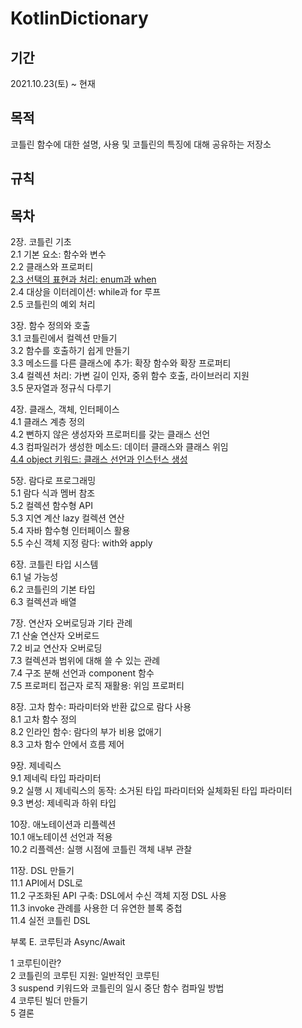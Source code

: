 # KotlinDictionary

## 기간
2021.10.23(토) ~ 현재


## 목적
 코틀린 함수에 대한 설명, 사용 및 코틀린의 특징에 대해 공유하는 저장소
 
## 규칙

## 목차
2장. 코틀린 기초</br>
2.1 기본 요소: 함수와 변수</br>
2.2 클래스와 프로퍼티</br>
[2.3 선택의 표현과 처리: enum과 when](https://github.com/Greenddoovie/KotlinDictionary/blob/main/2%EC%9E%A5_%EC%BD%94%ED%8B%80%EB%A6%B0_%EA%B8%B0%EC%B4%88/2.3%20%EC%84%A0%ED%83%9D%EC%9D%98%20%ED%91%9C%ED%98%84%EA%B3%BC%20%EC%B2%98%EB%A6%AC:%20enum%EA%B3%BC%20when.md)</br>
2.4 대상을 이터레이션: while과 for 루프</br>
2.5 코틀린의 예외 처리</br>

3장. 함수 정의와 호출</br>
3.1 코틀린에서 컬렉션 만들기</br>
3.2 함수를 호출하기 쉽게 만들기</br>
3.3 메소드를 다른 클래스에 추가: 확장 함수와 확장 프로퍼티</br>
3.4 컬렉션 처리: 가변 길이 인자, 중위 함수 호출, 라이브러리 지원</br>
3.5 문자열과 정규식 다루기</br>

4장. 클래스, 객체, 인터페이스</br>
4.1 클래스 계층 정의</br>
4.2 뻔하지 않은 생성자와 프로퍼티를 갖는 클래스 선언</br>
4.3 컴파일러가 생성한 메소드: 데이터 클래스와 클래스 위임</br>
[4.4 object 키워드: 클래스 선언과 인스턴스 생성](https://github.com/Greenddoovie/KotlinDictionary/blob/main/4%EC%9E%A5_%ED%81%B4%EB%9E%98%EC%8A%A4_%EA%B0%9D%EC%B2%B4_%EC%9D%B8%ED%84%B0%ED%8E%98%EC%9D%B4%EC%8A%A4/4.4%20object%20%ED%82%A4%EC%9B%8C%EB%93%9C:%20%ED%81%B4%EB%9E%98%EC%8A%A4%20%EC%84%A0%EC%96%B8%EA%B3%BC%20%EC%9D%B8%EC%8A%A4%ED%84%B4%EC%8A%A4%20%EC%83%9D%EC%84%B1.md)</br>

5장. 람다로 프로그래밍</br>
5.1 람다 식과 멤버 참조</br>
5.2 컬렉션 함수형 API</br>
5.3 지연 계산 lazy 컬렉션 연산</br>
5.4 자바 함수형 인터페이스 활용</br>
5.5 수신 객체 지정 람다: with와 apply</br>


6장. 코틀린 타입 시스템</br>
6.1 널 가능성</br>
6.2 코틀린의 기본 타입</br>
6.3 컬렉션과 배열</br>


7장. 연산자 오버로딩과 기타 관례</br>
7.1 산술 연산자 오버로드</br>
7.2 비교 연산자 오버로딩</br>
7.3 컬렉션과 범위에 대해 쓸 수 있는 관례</br>
7.4 구조 분해 선언과 component 함수</br>
7.5 프로퍼티 접근자 로직 재활용: 위임 프로퍼티</br>


8장. 고차 함수: 파라미터와 반환 값으로 람다 사용</br>
8.1 고차 함수 정의</br>
8.2 인라인 함수: 람다의 부가 비용 없애기</br>
8.3 고차 함수 안에서 흐름 제어</br>

9장. 제네릭스</br>
9.1 제네릭 타입 파라미터</br>
9.2 실행 시 제네릭스의 동작: 소거된 타입 파라미터와 실체화된 타입 파라미터</br>
9.3 변성: 제네릭과 하위 타입</br>


10장. 애노테이션과 리플렉션</br>
10.1 애노테이션 선언과 적용</br>
10.2 리플렉션: 실행 시점에 코틀린 객체 내부 관찰</br>


11장. DSL 만들기</br>
11.1 API에서 DSL로</br>
11.2 구조화된 API 구축: DSL에서 수신 객체 지정 DSL 사용</br>
11.3 invoke 관례를 사용한 더 유연한 블록 중첩</br>
11.4 실전 코틀린 DSL</br>


부록 E. 코루틴과 Async/Await</br>

1 코루틴이란?</br>
2 코틀린의 코루틴 지원: 일반적인 코루틴</br>
3 suspend 키워드와 코틀린의 일시 중단 함수 컴파일 방법</br>
4 코루틴 빌더 만들기</br>
5 결론</br>
